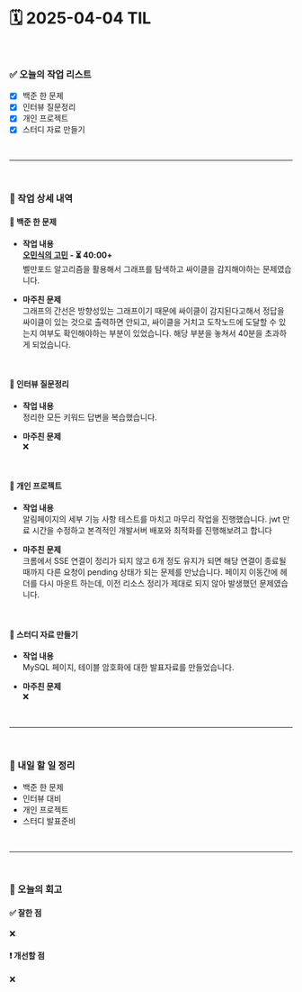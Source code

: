# 🗓️ 2025-04-04 TIL

<br>

### ✅ 오늘의 작업 리스트  
- [x] 백준 한 문제
- [x] 인터뷰 질문정리
- [x] 개인 프로젝트
- [x] 스터디 자료 만들기

<br>

---

<br>

### 📌 작업 상세 내역  

#### 🔹 백준 한 문제
- **작업 내용**<br>
**[오민식의 고민](https://www.acmicpc.net/problem/1219) - ⏳ 40:00+**<br>
벨만포드 알고리즘을 활용해서 그래프를 탐색하고 싸이클을 감지해야하는 문제였습니다.

- **마주친 문제**<br>
그래프의 간선은 방향성있는 그래프이기 때문에 싸이클이 감지된다고해서 정답을 싸이클이 있는 것으로 출력하면 안되고, 싸이클을 거치고 도착노드에 도달할 수 있는지 여부도 확인해야하는 부분이 있었습니다. 해당 부분을 놓쳐서 40분을 초과하게 되었습니다.

<br>

#### 🔹 인터뷰 질문정리
- **작업 내용**<br>
정리한 모든 키워드 답변을 복습했습니다.

- **마주친 문제**<br>
❌

<br>

#### 🔹 개인 프로젝트
- **작업 내용**<br>
알림페이지의 세부 기능 사항 테스트를 마치고 마무리 작업을 진행했습니다. jwt 만료 시간을 수정하고 본격적인 개발서버 배포와 최적화를 진행해보려고 합니다

- **마주친 문제**<br>
크롬에서 SSE 연결이 정리가 되지 않고 6개 정도 유지가 되면 해당 연결이 종료될 때까지 다른 요청이 pending 상태가 되는 문제를 만났습니다. 페이지 이동간에 헤더를 다시 마운트 하는데, 이전 리소스 정리가 제대로 되지 않아 발생했던 문제였습니다.

<br>

#### 🔹 스터디 자료 만들기
- **작업 내용**<br>
MySQL 페이지, 테이블 암호화에 대한 발표자료를 만들었습니다.

- **마주친 문제**<br>
❌

<br>

---

<br>

### 🚀 내일 할 일 정리  

- 백준 한 문제
- 인터뷰 대비
- 개인 프로젝트
- 스터디 발표준비

<br>

---

<br>

### 🧐 오늘의 회고  

#### ✅ 잘한 점
❌

#### ❗ 개선할 점
❌


<br><br><br>